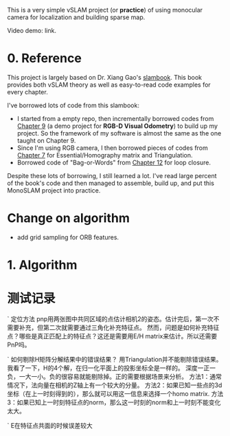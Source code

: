 
This is a very simple vSLAM project (or **practice**) of using monocular camera for localization and building sparse map. 

Video demo: link.

# 0. Reference

This project is largely based on Dr. Xiang Gao's [slambook](https://github.com/gaoxiang12/slambook). This book provides both vSLAM theory as well as easy-to-read code examples for every chapter. 

I've borrowed lots of code from this slambook:
* I started from a empty repo, then incrementally borrowed codes from [Chapter 9](https://github.com/gaoxiang12/slambook/tree/master/project/0.4) (a demo project for **RGB-D Visual Odometry**) to build up my project. So the framework of my software is almost the same as the one taught on Chapter 9.
* Since I'm using RGB camera, I then borrowed pieces of codes from [Chapter 7](https://github.com/gaoxiang12/slambook/tree/master/ch7) for Essential/Homography matrix and Triangulation.
* Borrowed code of "Bag-or-Words" from [Chapter 12](https://github.com/gaoxiang12/slambook/tree/master/ch12) for loop closure.

Despite these lots of borrowing, I still learned a lot. I've read large percent of the book's code and then managed to assemble, build up, and put this MonoSLAM project into practice.

# Change on algorithm

* add grid sampling for ORB features.

# 1. Algorithm

# 测试记录
` 定位方法
pnp用两张图中共同区域的点估计相机2的姿态。估计完后，第一次不需要补充，但第二次就需要通过三角化补充特征点。
然而，问题是如何补充特征点？哪些是真正匹配上的特征点？这还是需要用E/H matrix来估计。所以还需要PnP吗。

` 如何剔除H矩阵分解结果中的错误结果？
用Triangulation并不能剔除错误结果。我看了一下，H的4个解，在归一化平面上的投影坐标全是一样的。
深度一正一负，一大一小。负的很容易就能剔除掉。正的需要根据场景来分析。
方法1：通常情况下，法向量在相机的Z轴上有一个较大的分量。
方法2：如果已知一些点的3d坐标（在上一时刻得到的），那么就可以用这一信息来选择一个homo matrix.
方法3：如果已知上一时刻特征点的norm，那么这一时刻的norm和上一时刻不能变化太大。

` E在特征点共面的时候误差较大

